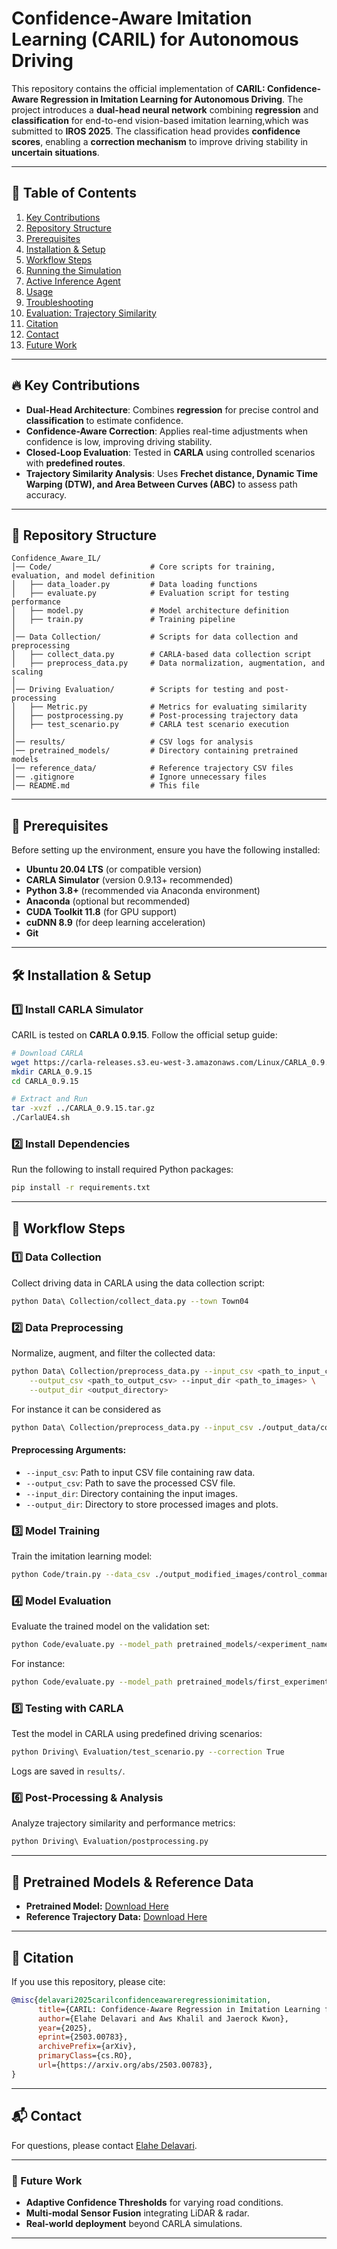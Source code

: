# Confidence-Aware Imitation Learning (CARIL) for Autonomous Driving

This repository contains the official implementation of **CARIL: Confidence-Aware Regression in Imitation Learning for Autonomous Driving**. The project introduces a **dual-head neural network** combining **regression** and **classification** for end-to-end vision-based imitation  learning,which was submitted to **IROS 2025**. The classification head provides **confidence scores**, enabling a **correction mechanism** to improve driving stability in **uncertain situations**.

---

## 📑 Table of Contents
1. [Key Contributions](#-key-contributions)
2. [Repository Structure](#-repository-structure)
3. [Prerequisites](#-prerequisites)
4. [Installation & Setup](#-installation--setup)
5. [Workflow Steps](#-workflow-steps)
6. [Running the Simulation](#-running-the-simulation)
7. [Active Inference Agent](#-active-inference-agent)
8. [Usage](#-usage)
9. [Troubleshooting](#-troubleshooting)
10. [Evaluation: Trajectory Similarity](#-evaluation-trajectory-similarity)
11. [Citation](#-citation)
12. [Contact](#-contact)
13. [Future Work](#-future-work)

---

## 🔥 Key Contributions
- **Dual-Head Architecture**: Combines **regression** for precise control and **classification** to estimate confidence.
- **Confidence-Aware Correction**: Applies real-time adjustments when confidence is low, improving driving stability.
- **Closed-Loop Evaluation**: Tested in **CARLA** using controlled scenarios with **predefined routes**.
- **Trajectory Similarity Analysis**: Uses **Frechet distance, Dynamic Time Warping (DTW), and Area Between Curves (ABC)** to assess path accuracy.

---

## 📂 Repository Structure

```
Confidence_Aware_IL/
│── Code/                      # Core scripts for training, evaluation, and model definition
│   ├── data_loader.py         # Data loading functions
│   ├── evaluate.py            # Evaluation script for testing performance
│   ├── model.py               # Model architecture definition
│   ├── train.py               # Training pipeline
│
│── Data Collection/           # Scripts for data collection and preprocessing
│   ├── collect_data.py        # CARLA-based data collection script
│   ├── preprocess_data.py     # Data normalization, augmentation, and scaling
│
│── Driving Evaluation/        # Scripts for testing and post-processing
│   ├── Metric.py              # Metrics for evaluating similarity
│   ├── postprocessing.py      # Post-processing trajectory data
│   ├── test_scenario.py       # CARLA test scenario execution
│
│── results/                   # CSV logs for analysis
│── pretrained_models/         # Directory containing pretrained models
│── reference_data/            # Reference trajectory CSV files
│── .gitignore                 # Ignore unnecessary files
│── README.md                  # This file
```

---

## 🔹 Prerequisites
Before setting up the environment, ensure you have the following installed:
- **Ubuntu 20.04 LTS** (or compatible version)
- **CARLA Simulator** (version 0.9.13+ recommended)
- **Python 3.8+** (recommended via Anaconda environment)
- **Anaconda** (optional but recommended)
- **CUDA Toolkit 11.8** (for GPU support)
- **cuDNN 8.9** (for deep learning acceleration)
- **Git**

---

## 🛠 Installation & Setup

### **1️⃣ Install CARLA Simulator**
CARIL is tested on **CARLA 0.9.15**. Follow the official setup guide:
```bash
# Download CARLA
wget https://carla-releases.s3.eu-west-3.amazonaws.com/Linux/CARLA_0.9.15.tar.gz
mkdir CARLA_0.9.15
cd CARLA_0.9.15

# Extract and Run
tar -xvzf ../CARLA_0.9.15.tar.gz
./CarlaUE4.sh
```

### **2️⃣ Install Dependencies**
Run the following to install required Python packages:
```bash
pip install -r requirements.txt
```

---

## 🔄 Workflow Steps

### **1️⃣ Data Collection**
Collect driving data in CARLA using the data collection script:
```bash
python Data\ Collection/collect_data.py --town Town04
```

### **2️⃣ Data Preprocessing**
Normalize, augment, and filter the collected data:
```bash
python Data\ Collection/preprocess_data.py --input_csv <path_to_input_csv> \
    --output_csv <path_to_output_csv> --input_dir <path_to_images> \
    --output_dir <output_directory>
```
For instance it can be considered as
```bash
python Data\ Collection/preprocess_data.py --input_csv ./output_data/control_commands.csv --output_csv ./output_modified_images/control_commands_modified.csv --input_dir ./output_data/front_rgb/ --output_dir ./output_modified_images/front_rgb/
```
#### **Preprocessing Arguments:**
- `--input_csv`: Path to input CSV file containing raw data.
- `--output_csv`: Path to save the processed CSV file.
- `--input_dir`: Directory containing the input images.
- `--output_dir`: Directory to store processed images and plots.

### **3️⃣ Model Training**
Train the imitation learning model:
```bash
python Code/train.py --data_csv ./output_modified_images/control_commands_modified.csv --epochs 50 --batch_size 32 --lr 0.0001 --image_dir ./output_modified_images/front_rgb/ --experiment_name first_experiment

```

### **4️⃣ Model Evaluation**
Evaluate the trained model on the validation set:
```bash
python Code/evaluate.py --model_path pretrained_models/<experiment_name> --labels_path <path_to_csv> --images_directory <path_to_image>
```
For instance:
```bash
python Code/evaluate.py --model_path pretrained_models/first_experiment_final.h5 --labels_path output_modified_images_test/control_commands_modified.csv --images_directory output_modified_images_test/front_rgb/
```

### **5️⃣ Testing with CARLA**
Test the model in CARLA using predefined driving scenarios:
```bash
python Driving\ Evaluation/test_scenario.py --correction True
```
Logs are saved in `results/`.

### **6️⃣ Post-Processing & Analysis**
Analyze trajectory similarity and performance metrics:
```bash
python Driving\ Evaluation/postprocessing.py
```

---

## 📜 Pretrained Models & Reference Data
- **Pretrained Model:** [Download Here](https://www.dropbox.com/scl/fi/njtnclwcga4sa01sm6aan/Pretrained_model.h5?rlkey=3csab4vz9l4dkh7tvir8hug9a&st=e6x4q9tb&dl=0)
- **Reference Trajectory Data:** [Download Here](https://www.dropbox.com/scl/fi/gjshtuld1p6va3try8q2z/reference_track.csv?rlkey=sgfcbe4p00qh5pqklg8dr5sul&st=fs5dn1gk&dl=0)

---

## 📜 Citation
If you use this repository, please cite:
<!-- 
```bibtex
@inproceedings{Delavari2025CARIL,
  author    = {Elahe Delavari and Aws Khalil and Jaerock Kwon},
  title     = {CARIL: Confidence-Aware Regression in Imitation Learning for Autonomous Driving},
  booktitle = {IROS},
  year      = {2025}
}
```
-->
```bibtex
@misc{delavari2025carilconfidenceawareregressionimitation,
      title={CARIL: Confidence-Aware Regression in Imitation Learning for Autonomous Driving}, 
      author={Elahe Delavari and Aws Khalil and Jaerock Kwon},
      year={2025},
      eprint={2503.00783},
      archivePrefix={arXiv},
      primaryClass={cs.RO},
      url={https://arxiv.org/abs/2503.00783}, 
}
```

---

## 📬 Contact
For questions, please contact [Elahe Delavari](mailto:elahed@umich.edu).

---

### 🚀 Future Work
- **Adaptive Confidence Thresholds** for varying road conditions.
- **Multi-modal Sensor Fusion** integrating LiDAR & radar.
- **Real-world deployment** beyond CARLA simulations.

---

